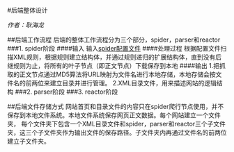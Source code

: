 #后端整体设计

*作者：耿海龙*

##后端工作流程
后端的整体工作流程分为三个部分，spider，parser和reactor
###1. spider阶段
####输入
  输入[spider配置文件](https://github.com/zhf/labrador/blob/master/docs/backend/spider_config_spec.md)
####处理过程
    根据配置文件扫描XML规则，根据规则建立结构体，并通过规则递归的扩展结构体，直到没有后继规则为止，将所有的叶子节点（即正文节点）下载保存到本地
####输出
    1.把抓取的正文节点通过MD5算法将URL映射为文件名进行本地存储，本地存储会按文件名的前两位来建立目录并进行管理。
    2.XML目录文件，用来描述网站的逻辑结构
###2. parser阶段
###3. reactor阶段

##后端文件存储方式
网站首页和目录文件的内容只在spider爬行节点使用，并不保存到本地文件系统。本地文件系统保存网页正文数据。每个网站建立一个文件夹，
每个文件夹下包含一个XML目录文件和spider，parser和reactor三个子文件夹，这三个子文件夹作为输出文件的保存路径。子文件夹内再通过文件名的前两位建立子文件夹。